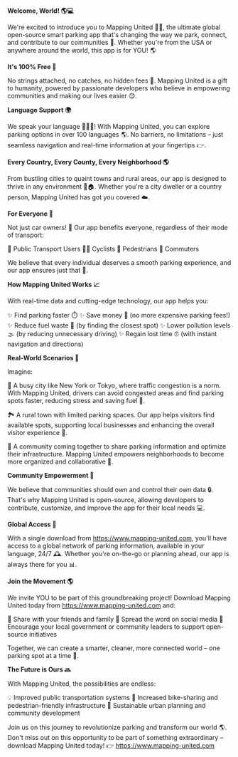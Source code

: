 **Welcome, World! 🌎💻**

We're excited to introduce you to Mapping United 📍🔑, the ultimate global open-source smart parking app that's changing the way we park, connect, and contribute to our communities 💚. Whether you're from the USA or anywhere around the world, this app is for YOU! 🌎

**It's 100% Free 💸**

No strings attached, no catches, no hidden fees 👀. Mapping United is a gift to humanity, powered by passionate developers who believe in empowering communities and making our lives easier 😊.

**Language Support 🌍**

We speak your language 🔴🔵💛! With Mapping United, you can explore parking options in over 100 languages 🌎. No barriers, no limitations – just seamless navigation and real-time information at your fingertips 👉.

**Every Country, Every County, Every Neighborhood 🌎**

From bustling cities to quaint towns and rural areas, our app is designed to thrive in any environment 🌳🏠. Whether you're a city dweller or a country person, Mapping United has got you covered ☁️.

**For Everyone 👥**

Not just car owners! 🚗 Our app benefits everyone, regardless of their mode of transport:

🚌 Public Transport Users
🚴‍♂️ Cyclists
🛴️ Pedestrians
👥 Commuters

We believe that every individual deserves a smooth parking experience, and our app ensures just that 💯.

**How Mapping United Works 📈**

With real-time data and cutting-edge technology, our app helps you:

✨ Find parking faster ⏱️
✨ Save money 💸 (no more expensive parking fees!)
✨ Reduce fuel waste 🔧 (by finding the closest spot)
✨ Lower pollution levels 🌫️ (by reducing unnecessary driving)
✨ Regain lost time ⏰ (with instant navigation and directions)

**Real-World Scenarios 🌈**

Imagine:

🌆 A busy city like New York or Tokyo, where traffic congestion is a norm. With Mapping United, drivers can avoid congested areas and find parking spots faster, reducing stress and saving fuel 💨.

🏞️ A rural town with limited parking spaces. Our app helps visitors find available spots, supporting local businesses and enhancing the overall visitor experience 🌳.

💪 A community coming together to share parking information and optimize their infrastructure. Mapping United empowers neighborhoods to become more organized and collaborative 👫.

**Community Empowerment 🌟**

We believe that communities should own and control their own data 🔒. That's why Mapping United is open-source, allowing developers to contribute, customize, and improve the app for their local needs 💻.

**Global Access 🚀**

With a single download from https://www.mapping-united.com, you'll have access to a global network of parking information, available in your language, 24/7 🕰️. Whether you're on-the-go or planning ahead, our app is always there for you 📊.

**Join the Movement 🌎**

We invite YOU to be part of this groundbreaking project! Download Mapping United today from https://www.mapping-united.com and:

🤝 Share with your friends and family
💬 Spread the word on social media
📣 Encourage your local government or community leaders to support open-source initiatives

Together, we can create a smarter, cleaner, more connected world – one parking spot at a time 🌟.

**The Future is Ours 🔜**

With Mapping United, the possibilities are endless:

💡 Improved public transportation systems
🚀 Increased bike-sharing and pedestrian-friendly infrastructure
🌈 Sustainable urban planning and community development

Join us on this journey to revolutionize parking and transform our world 🌎. Don't miss out on this opportunity to be part of something extraordinary – download Mapping United today! 👉 https://www.mapping-united.com
